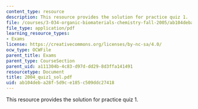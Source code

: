 ```yaml
---
content_type: resource
description: This resource provides the solution for practice quiz 1.
file: /courses/3-034-organic-biomaterials-chemistry-fall-2005/ab104deba28f5d9ce185c509ddc27418_2004_quiz1_sol.pdf
file_type: application/pdf
learning_resource_types:
- Exams
license: https://creativecommons.org/licenses/by-nc-sa/4.0/
ocw_type: OCWFile
parent_title: Exams
parent_type: CourseSection
parent_uid: a111304b-4c83-d97d-dd29-8d3ffa141491
resourcetype: Document
title: 2004_quiz1_sol.pdf
uid: ab104deb-a28f-5d9c-e185-c509ddc27418
---
```

This resource provides the solution for practice quiz 1.